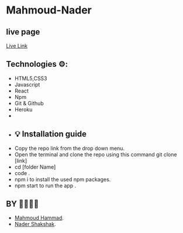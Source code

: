 # Mahmoud-Nader

## live page
[Live Link](https://mahmoud-nader.herokuapp.com/)


## Technologies ⚙: 
- HTML5,CSS3
- Javascript
- React
- Npm 
- Git & Github
- Heroku
- 
- ## 💡 Installation guide
- Copy the repo link from the drop down menu.
- Open the terminal and clone the repo using this command  git clone [link]
-  cd [folder Name]
- code .
-  npm i to install the used npm packages.
- npm start to run the app .

## BY 👩‍💻👩‍💻
- [Mahmoud Hammad](https://github.com/mahmoudhammad309).
- [Nader Shakshak](https://github.com/Nader-SH).
